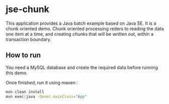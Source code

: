 # jse-chunk

This application provides a Java batch example based on Java SE. It is a chunk
oriented demo. Chunk oriented processing reders to reading the data one item
at a time, and creating _chunks_ that will be written out, within a transaction
boundary.

## How to run

You need a MySQL database and create the required data before running this demo.

Once finished, run it using maven :

```sh
mvn clean install
mvn exec:java -Dexec.mainClass="App"
```
